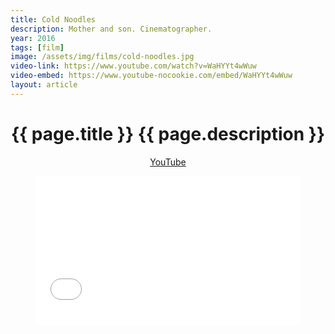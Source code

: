 ```yaml
---
title: Cold Noodles
description: Mother and son. Cinematographer.
year: 2016
tags: [film]
image: /assets/img/films/cold-noodles.jpg
video-link: https://www.youtube.com/watch?v=WaHYYt4wWuw
video-embed: https://www.youtube-nocookie.com/embed/WaHYYt4wWuw
layout: article
---
```


<header class="intro">
    <h1 class="details">{{ page.title }}
        <span class="subtitle">{{ page.description }}</span>
    </h1>
    <div class="platforms">
        <a href="{{ page.video-link }}" title="YouTube">YouTube</a>
    </div>
    <figure>
        <div style="padding:56.25% 0 0 0;position:relative;"><iframe src="{{ page.video-embed }}" style="position:absolute;top:0;left:0;width:100%;height:100%;" frameborder="0" allow="accelerometer; autoplay; encrypted-media; gyroscope; picture-in-picture" allowfullscreen></iframe></div>
    </figure>
</header>